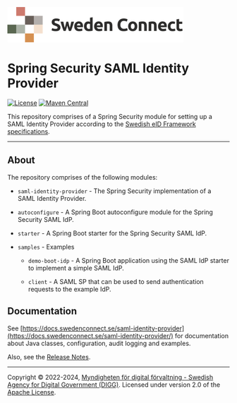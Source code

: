 ![Logo](docs/images/sweden-connect.png)


# Spring Security SAML Identity Provider

[![License](https://img.shields.io/badge/License-Apache%202.0-blue.svg)](https://opensource.org/licenses/Apache-2.0) [![Maven Central](https://maven-badges.herokuapp.com/maven-central/se.swedenconnect.spring.saml.idp/spring-saml-idp/badge.svg)](https://maven-badges.herokuapp.com/maven-central/se.swedenconnect.spring.saml.idp/spring-saml-idp)

This repository comprises of a Spring Security module for setting up a SAML Identity Provider 
according to the [Swedish eID Framework specifications](https://docs.swedenconnect.se/technical-framework).

-----

## About

The repository comprises of the following modules:

- `saml-identity-provider` - The Spring Security implementation of a SAML Identity Provider.

- `autoconfigure` - A Spring Boot autoconfigure module for the Spring Security SAML IdP.

- `starter` - A Spring Boot starter for the Spring Security SAML IdP.

- `samples` - Examples

    - `demo-boot-idp` - A Spring Boot application using the SAML IdP starter to implement a simple
    SAML IdP.

    - `client` - A SAML SP that can be used to send authentication requests to the example IdP.

## Documentation

See [https://docs.swedenconnect.se/saml-identity-provider](https://docs.swedenconnect.se/saml-identity-provider/) for documentation about Java classes, configuration, audit logging and examples.

Also, see the [Release Notes](docs/release-notes.md).



-----

Copyright &copy; 2022-2024, [Myndigheten för digital förvaltning - Swedish Agency for Digital Government (DIGG)](http://www.digg.se). Licensed under version 2.0 of the [Apache License](http://www.apache.org/licenses/LICENSE-2.0).